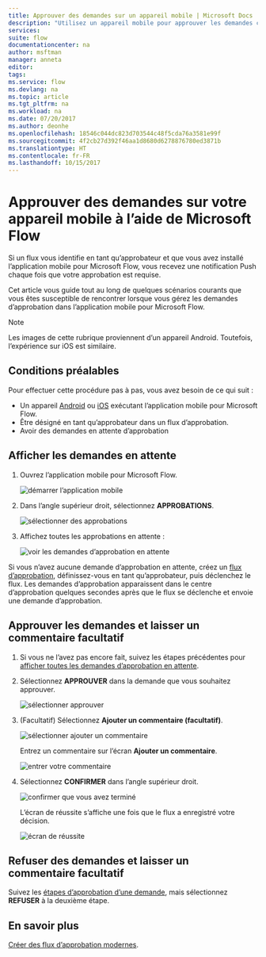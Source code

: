 ```yaml
---
title: Approuver des demandes sur un appareil mobile | Microsoft Docs
description: "Utilisez un appareil mobile pour approuver les demandes créées dans Microsoft Flow."
services: 
suite: flow
documentationcenter: na
author: msftman
manager: anneta
editor: 
tags: 
ms.service: flow
ms.devlang: na
ms.topic: article
ms.tgt_pltfrm: na
ms.workload: na
ms.date: 07/20/2017
ms.author: deonhe
ms.openlocfilehash: 18546c044dc823d703544c48f5cda76a3581e99f
ms.sourcegitcommit: 4f2cb27d392f46aa1d8680d6278876780ed3871b
ms.translationtype: HT
ms.contentlocale: fr-FR
ms.lasthandoff: 10/15/2017
---
```

# <a name="approve-requests-on-your-mobile-device-by-using-microsoft-flow"></a>Approuver des demandes sur votre appareil mobile à l’aide de Microsoft Flow
Si un flux vous identifie en tant qu’approbateur et que vous avez installé l’application mobile pour Microsoft Flow, vous recevez une notification Push chaque fois que votre approbation est requise.

Cet article vous guide tout au long de quelques scénarios courants que vous êtes susceptible de rencontrer lorsque vous gérez les demandes d’approbation dans l’application mobile pour Microsoft Flow.

> [!NOTE]
> Les images de cette rubrique proviennent d’un appareil Android. Toutefois, l’expérience sur iOS est similaire.
> 
> 

## <a name="prerequisites"></a>Conditions préalables
Pour effectuer cette procédure pas à pas, vous avez besoin de ce qui suit :

* Un appareil [Android](https://aka.ms/flowmobiledocsandroid) ou [iOS](https://aka.ms/flowmobiledocsios) exécutant l’application mobile pour Microsoft Flow.
* Être désigné en tant qu’approbateur dans un flux d’approbation.
* Avoir des demandes en attente d’approbation

## <a name="view-pending-requests"></a>Afficher les demandes en attente
1. Ouvrez l’application mobile pour Microsoft Flow.
   
    ![démarrer l’application mobile](./media/mobile-approvals/open-app.png)
2. Dans l’angle supérieur droit, sélectionnez **APPROBATIONS**.
   
    ![sélectionner des approbations](./media/mobile-approvals/select-approvals.png)
3. Affichez toutes les approbations en attente :
   
    ![voir les demandes d’approbation en attente](./media/mobile-approvals/show-pending-approval-requests.png)

Si vous n’avez aucune demande d’approbation en attente, créez un [flux d’approbation](modern-approvals.md), définissez-vous en tant qu’approbateur, puis déclenchez le flux. Les demandes d’approbation apparaissent dans le centre d’approbation quelques secondes après que le flux se déclenche et envoie une demande d’approbation.

## <a name="approve-requests-and-leave-an-optional-comment"></a>Approuver les demandes et laisser un commentaire facultatif
1. Si vous ne l’avez pas encore fait, suivez les étapes précédentes pour [afficher toutes les demandes d’approbation en attente](mobile-approvals.md#view-pending-approval-requests).
2. Sélectionnez **APPROUVER** dans la demande que vous souhaitez approuver.
   
    ![sélectionner approuver](./media/mobile-approvals/select-approve.png)
3. (Facultatif) Sélectionnez **Ajouter un commentaire (facultatif)**.
   
    ![sélectionner ajouter un commentaire](./media/mobile-approvals/select-add-comment.png)
   
    Entrez un commentaire sur l’écran **Ajouter un commentaire**.
   
    ![entrer votre commentaire](./media/mobile-approvals/enter-comment-for-approval.png)
4. Sélectionnez **CONFIRMER** dans l’angle supérieur droit.
   
    ![confirmer que vous avez terminé](./media/mobile-approvals/tap-confirm-button.png)
   
    L’écran de réussite s’affiche une fois que le flux a enregistré votre décision.
   
    ![écran de réussite](./media/mobile-approvals/approved.png)

## <a name="reject-requests-and-leave-an-optional-comment"></a>Refuser des demandes et laisser un commentaire facultatif
Suivez les [étapes d’approbation d’une demande](mobile-approvals.md#approve-requests-and-leave-an-optional-comment), mais sélectionnez **REFUSER** à la deuxième étape.

## <a name="learn-more"></a>En savoir plus
[Créer des flux d’approbation modernes](modern-approvals.md).

